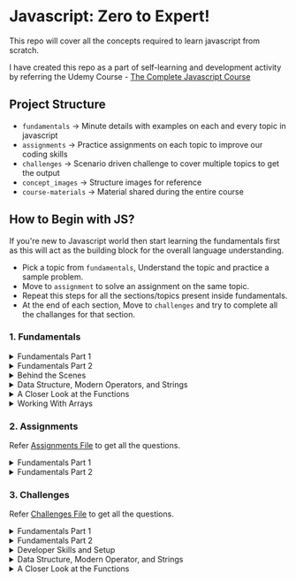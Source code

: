 # Javascript: Zero to Expert!

This repo will cover all the concepts required to learn javascript from scratch.

I have created this repo as a part of self-learning and development activity by referring the Udemy Course - [The Complete Javascript Course](https://www.udemy.com/course/the-complete-javascript-course)

## Project Structure

-   `fundamentals` → Minute details with examples on each and every topic in javascript
-   `assignments` → Practice assignments on each topic to improve our coding skills
-   `challenges` → Scenario driven challenge to cover multiple topics to get the output
-   `concept_images` → Structure images for reference
-   `course-materials` → Material shared during the entire course

## How to Begin with JS?

If you're new to Javascript world then start learning the fundamentals first as this will act as the building block for the overall language understanding.

-   Pick a topic from `fundamentals`, Understand the topic and practice a sample problem.
-   Move to `assignment` to solve an assignment on the same topic.
-   Repeat this steps for all the sections/topics present inside fundamentals.
-   At the end of each section, Move to `challenges` and try to complete all the challanges for that section.

### 1. Fundamentals

<details>
  <summary>Fundamentals Part 1</summary>

#### List of topics coverd under this section:

-   [Intro to Javascript](https://github.com/kunalashar25/learn-javascript/blob/master/fundamentals/js_fundamentals_part_1/introduction/intro.txt)
-   [Linking a Javascript File](https://github.com/kunalashar25/learn-javascript/tree/master/fundamentals/js_fundamentals_part_1/link_a_js_file)
-   [Values and Variables](https://github.com/kunalashar25/learn-javascript/blob/master/fundamentals/js_fundamentals_part_1/values_and_variables/script.js)
-   [Data Types](https://github.com/kunalashar25/learn-javascript/tree/master/fundamentals/js_fundamentals_part_1/data_types)
-   [let, const, and var](https://github.com/kunalashar25/learn-javascript/tree/master/fundamentals/js_fundamentals_part_1/declaring_variables)
-   [Basic Operators](https://github.com/kunalashar25/learn-javascript/tree/master/fundamentals/js_fundamentals_part_1/basic_operators)
-   [Operator Precedence](https://github.com/kunalashar25/learn-javascript/tree/master/fundamentals/js_fundamentals_part_1/operator_precedence)
-   [String and Template Literals](https://github.com/kunalashar25/learn-javascript/tree/master/fundamentals/js_fundamentals_part_1/strings_and_template_literals)
-   [if-else Statement](https://github.com/kunalashar25/learn-javascript/tree/master/fundamentals/js_fundamentals_part_1/if_else)
-   [Type Conversion and Coercion](https://github.com/kunalashar25/learn-javascript/tree/master/fundamentals/js_fundamentals_part_1/type_conversion_and_coercion)
-   [Truthy and Falsy Values](https://github.com/kunalashar25/learn-javascript/tree/master/fundamentals/js_fundamentals_part_1/truthy_and_falsy_values)
-   [== vs ===](https://github.com/kunalashar25/learn-javascript/tree/master/fundamentals/js_fundamentals_part_1/equality_operators)
-   [Boolean Logic](https://github.com/kunalashar25/learn-javascript/tree/master/fundamentals/js_fundamentals_part_1/boolean_logic)
-   [Logical Operators](https://github.com/kunalashar25/learn-javascript/tree/master/fundamentals/js_fundamentals_part_1/logical_operators)
-   [Switch Statement](https://github.com/kunalashar25/learn-javascript/tree/master/fundamentals/js_fundamentals_part_1/switch_statement)
-   [Conditional Operator](https://github.com/kunalashar25/learn-javascript/tree/master/fundamentals/js_fundamentals_part_1/conditional_operator)
</details>

<details>
  <summary>Fundamentals Part 2</summary>

#### List of topics coverd under this section:

-   [Strict Mode](https://github.com/kunalashar25/learn-javascript/tree/master/fundamentals/js_fundamentals_part_2/strict_mode)
-   [Functions](https://github.com/kunalashar25/learn-javascript/tree/master/fundamentals/js_fundamentals_part_2/functions)
-   [Function Declaration vs Expressions](https://github.com/kunalashar25/learn-javascript/tree/master/fundamentals/js_fundamentals_part_2/function_declaration_vs_expressions)
-   [Arrow Functions](https://github.com/kunalashar25/learn-javascript/tree/master/fundamentals/js_fundamentals_part_2/arrow_functions)
-   [Function Calling Functions](https://github.com/kunalashar25/learn-javascript/tree/master/fundamentals/js_fundamentals_part_2/functions_calling_functions)
-   [Reviewing Functions](https://github.com/kunalashar25/learn-javascript/tree/master/fundamentals/js_fundamentals_part_2/reviewing_functions)
-   [Arrays Introduction](https://github.com/kunalashar25/learn-javascript/tree/master/fundamentals/js_fundamentals_part_2/array_introduction)
-   [Basic Array Operations](https://github.com/kunalashar25/learn-javascript/tree/master/fundamentals/js_fundamentals_part_2/basic_array_operation)
-   [Introduction to Objects](https://github.com/kunalashar25/learn-javascript/tree/master/fundamentals/js_fundamentals_part_2/introduction_to_objects)
-   [Dot vs Bracket Notations](https://github.com/kunalashar25/learn-javascript/tree/master/fundamentals/js_fundamentals_part_2/dot_vs_bracket_notation)
-   [Object Methods](https://github.com/kunalashar25/learn-javascript/tree/master/fundamentals/js_fundamentals_part_2/object_methods)
-   [for Loop](https://github.com/kunalashar25/learn-javascript/tree/master/fundamentals/js_fundamentals_part_2/for_loop)
-   [Loop Arrays, Continue, and Break](https://github.com/kunalashar25/learn-javascript/tree/master/fundamentals/js_fundamentals_part_2/looping_array_break_and_continue)
-   [Loop Backwards and Nested Loops](https://github.com/kunalashar25/learn-javascript/tree/master/fundamentals/js_fundamentals_part_2/loop_backwards_and_nested_loops)
-   [While Loop](https://github.com/kunalashar25/learn-javascript/tree/master/fundamentals/js_fundamentals_part_2/while_loop)
</details>

<details>
  <summary>Behind the Scenes</summary>

#### List of topics coverd under this section:

-   [Javascript High-level Overview](https://github.com/kunalashar25/learn-javascript/blob/master/fundamentals/js_behind_the_scenes/high_level_overview/overview.txt)
-   [JS Engine and Runtime](https://github.com/kunalashar25/learn-javascript/blob/master/fundamentals/js_behind_the_scenes/engine_and_runtime/engine_and_runtime.txt)
-   [Execution Context and Call Stack](https://github.com/kunalashar25/learn-javascript/blob/master/fundamentals/js_behind_the_scenes/execution_context_and_call_stack/execution_context_and_call_stack.txt)
-   [Scope and Scope Chain](https://github.com/kunalashar25/learn-javascript/blob/master/fundamentals/js_behind_the_scenes/scope_and_scope_chain/scope_and_scope_chain.txt)
-   [Scoping in Practice](https://github.com/kunalashar25/learn-javascript/tree/master/fundamentals/js_behind_the_scenes/scoping_in_practice)
-   [Hoisting and TDZ](https://github.com/kunalashar25/learn-javascript/blob/master/fundamentals/js_behind_the_scenes/hoisting_and_tdz/hoisting_and_tdz.txt)
-   [this Keyword](https://github.com/kunalashar25/learn-javascript/tree/master/fundamentals/js_behind_the_scenes/this_keyword)
-   [Regular vs Arrow Functions](https://github.com/kunalashar25/learn-javascript/tree/master/fundamentals/js_behind_the_scenes/regular_vs_arrow_functions)
-   [primitives vs Objects](https://github.com/kunalashar25/learn-javascript/tree/master/fundamentals/js_behind_the_scenes/primitives_vs_objects)

</details>

<details>
  <summary>Data Structure, Modern Operators, and Strings</summary>

#### List of topics coverd under this section:

-   [Destructuring Arrays](https://github.com/kunalashar25/learn-javascript/tree/master/fundamentals/data_structure_modern_operators_and_strings/destructuring_arrays)
-   [Destructuring Objects](https://github.com/kunalashar25/learn-javascript/tree/master/fundamentals/data_structure_modern_operators_and_strings/destructuring_objects)
-   [Spread Operator](https://github.com/kunalashar25/learn-javascript/tree/master/fundamentals/data_structure_modern_operators_and_strings/spread_operator)
-   [Rest Patterns and Parameters](https://github.com/kunalashar25/learn-javascript/tree/master/fundamentals/data_structure_modern_operators_and_strings/rest_patterns_and_parameters)
-   [Short Circuiting - && and ||](https://github.com/kunalashar25/learn-javascript/tree/master/fundamentals/data_structure_modern_operators_and_strings/short_circuiting)
-   [Nullish Coalescing Operator - ??](https://github.com/kunalashar25/learn-javascript/tree/master/fundamentals/data_structure_modern_operators_and_strings/nullish_coalescing_operator)
-   [Looping Arrays - for of loop](https://github.com/kunalashar25/learn-javascript/tree/master/fundamentals/data_structure_modern_operators_and_strings/looping_arrays_for_of_loop)
-   [Enhanced Object Literals](https://github.com/kunalashar25/learn-javascript/tree/master/fundamentals/data_structure_modern_operators_and_strings/enhanced_object_literals)
-   [Optional Chaining Operator ?.](https://github.com/kunalashar25/learn-javascript/tree/master/fundamentals/data_structure_modern_operators_and_strings/optional_chaining)
-   [Looping Objects - keys, values, and entries](https://github.com/kunalashar25/learn-javascript/tree/master/fundamentals/data_structure_modern_operators_and_strings/looping_objects)
-   [Sets](https://github.com/kunalashar25/learn-javascript/tree/master/fundamentals/data_structure_modern_operators_and_strings/sets)
-   [Maps - Fundamentals](https://github.com/kunalashar25/learn-javascript/tree/master/fundamentals/data_structure_modern_operators_and_strings/maps/fundamentals)
-   [Maps - Iterations](https://github.com/kunalashar25/learn-javascript/tree/master/fundamentals/data_structure_modern_operators_and_strings/maps/iterations)
-   [Data Structure to Use](https://github.com/kunalashar25/learn-javascript/tree/master/fundamentals/data_structure_modern_operators_and_strings/data_structure_to_use)
-   [Working with Strings - Part 1](https://github.com/kunalashar25/learn-javascript/tree/master/fundamentals/data_structure_modern_operators_and_strings/working_with_strings/part_1)
-   [Working with Strings - Part 2](https://github.com/kunalashar25/learn-javascript/tree/master/fundamentals/data_structure_modern_operators_and_strings/working_with_strings/part_2)
-   [Working with Strings - Part 3](https://github.com/kunalashar25/learn-javascript/tree/master/fundamentals/data_structure_modern_operators_and_strings/working_with_strings/part_3)
-   [Working with Strings - Paractice Methods](https://github.com/kunalashar25/learn-javascript/tree/master/fundamentals/data_structure_modern_operators_and_strings/working_with_strings/method_practice)
</details>

<details>
  <summary>A Closer Look at the Functions</summary>

#### List of topics coverd under this section:

-   [Defaulting Parameters](https://github.com/kunalashar25/learn-javascript/tree/master/fundamentals/closer_look_at_functions/default_parameters)
-   [How Passing Argument Works - Value vs Reference](https://github.com/kunalashar25/learn-javascript/tree/master/fundamentals/closer_look_at_functions/passing_argument_value_vs_reference)
-   [First Class and Higher Order Functions](https://github.com/kunalashar25/learn-javascript/tree/master/fundamentals/closer_look_at_functions/first_class_and_high_order_functions)
-   [Functions Accepting Callback Functions](https://github.com/kunalashar25/learn-javascript/tree/master/fundamentals/closer_look_at_functions/functions_accepting_callback_functions)
-   [Functions Returning Functions](https://github.com/kunalashar25/learn-javascript/tree/master/fundamentals/closer_look_at_functions/functions_returning_functions)
-   [The Call and Apply methods](https://github.com/kunalashar25/learn-javascript/tree/master/fundamentals/closer_look_at_functions/the_call_and_apply_methods)
-   [The Bind Method](https://github.com/kunalashar25/learn-javascript/tree/master/fundamentals/closer_look_at_functions/the_bind_method)
-   [Immediately Invoked Function Expressions - IIFE](https://github.com/kunalashar25/learn-javascript/tree/master/fundamentals/closer_look_at_functions/immediately_invoked_function_expressions)
-   [Closures](https://github.com/kunalashar25/learn-javascript/tree/master/fundamentals/closer_look_at_functions/closures)
-   [More Closures Examples](https://github.com/kunalashar25/learn-javascript/tree/master/fundamentals/closer_look_at_functions/closures/more_closure_examples)
</details>

<details>
  <summary>Working With Arrays</summary>

#### List of topics coverd under this section:

-   [Simple Array Methods](https://github.com/kunalashar25/learn-javascript/tree/master/fundamentals/working_with_arrays/simple_array_methods)
-   [Looping Arrays - forEach](https://github.com/kunalashar25/learn-javascript/tree/master/fundamentals/working_with_arrays/looping_arrays_for_each)
</details>

### 2. Assignments

Refer [Assignments File](https://github.com/kunalashar25/learn-javascript/blob/master/assignment/assignments-js-fundamentals.pdf) to get all the questions.

<details>
  <summary>Fundamentals Part 1</summary>

#### Assignment topics in this section:

-   [Values and Variables](https://github.com/kunalashar25/learn-javascript/tree/master/assignment/js_fundamentals_part_1/values_and_varaibles)
-   [Data Types](https://github.com/kunalashar25/learn-javascript/tree/master/assignment/js_fundamentals_part_1/data_types)
-   [let, const, and var](https://github.com/kunalashar25/learn-javascript/tree/master/assignment/js_fundamentals_part_1/let_const_var)
-   [Basic Operators](https://github.com/kunalashar25/learn-javascript/tree/master/assignment/js_fundamentals_part_1/basic_operators)
-   [String and Template Literals](https://github.com/kunalashar25/learn-javascript/tree/master/assignment/js_fundamentals_part_1/strings_and_template_literals)
-   [if-else Statement](https://github.com/kunalashar25/learn-javascript/tree/master/assignment/js_fundamentals_part_1/if_else)
-   [Type Conversion and Corecion](https://github.com/kunalashar25/learn-javascript/tree/master/assignment/js_fundamentals_part_1/type_conversion_and_coercion)
-   [== vs ===](https://github.com/kunalashar25/learn-javascript/tree/master/assignment/js_fundamentals_part_1/equality_operators)
-   [Logical Operators](https://github.com/kunalashar25/learn-javascript/tree/master/assignment/js_fundamentals_part_1/logical_operators)
-   [Switch Statement](https://github.com/kunalashar25/learn-javascript/tree/master/assignment/js_fundamentals_part_1/switch_statement)
-   [Conditional Operators](https://github.com/kunalashar25/learn-javascript/tree/master/assignment/js_fundamentals_part_1/conditional_operator)
</details>

<details>
  <summary>Fundamentals Part 2</summary>

#### Assignment topics in this section:

-   [Functions](https://github.com/kunalashar25/learn-javascript/tree/master/assignment/js_fundamentals_part_2/functions)
-   [Function Declaration vs Expressions](https://github.com/kunalashar25/learn-javascript/tree/master/assignment/js_fundamentals_part_2/function_declaration_vs_expressions)
-   [Arrow Functions](https://github.com/kunalashar25/learn-javascript/tree/master/assignment/js_fundamentals_part_2/arrow_functions)
-   [Function Calling Functions](https://github.com/kunalashar25/learn-javascript/tree/master/assignment/js_fundamentals_part_2/functions_calling_functions)
-   [Arrays Introduction](https://github.com/kunalashar25/learn-javascript/tree/master/assignment/js_fundamentals_part_2/array_introduction)
-   [Basic Array Operations](https://github.com/kunalashar25/learn-javascript/tree/master/assignment/js_fundamentals_part_2/basic_array_operation)
-   [Introduction to Objects](https://github.com/kunalashar25/learn-javascript/tree/master/assignment/js_fundamentals_part_2/introduction_to_objects)
-   [Dot vs Bracket Notations](https://github.com/kunalashar25/learn-javascript/tree/master/assignment/js_fundamentals_part_2/dot_vs_bracket_notation)
-   [Object Methods](https://github.com/kunalashar25/learn-javascript/tree/master/assignment/js_fundamentals_part_2/object_methods)
-   [for Loop](https://github.com/kunalashar25/learn-javascript/tree/master/assignment/js_fundamentals_part_2/for_loop)
-   [Loop Arrays, Continue, and Break](https://github.com/kunalashar25/learn-javascript/tree/master/assignment/js_fundamentals_part_2/looping_array_break_and_continue)
-   [Loop Backwards and Nested Loops](https://github.com/kunalashar25/learn-javascript/tree/master/assignment/js_fundamentals_part_2/loop_backwards_and_nested_loops)
-   [While Loop](https://github.com/kunalashar25/learn-javascript/tree/master/assignment/js_fundamentals_part_2/while_loop)
</details>

### 3. Challenges

Refer [Challenges File](https://github.com/kunalashar25/learn-javascript/blob/master/challenges/all-coding-challenges.pdf) to get all the questions.

<details>
  <summary>Fundamentals Part 1</summary>

#### Challenges in this section:

-   [Challenge 1](https://github.com/kunalashar25/learn-javascript/tree/master/challenges/js_fundamentals_part_1/challenge_1)
-   [Challenge 2](https://github.com/kunalashar25/learn-javascript/tree/master/challenges/js_fundamentals_part_1/challenge_2)
-   [Challenge 3](https://github.com/kunalashar25/learn-javascript/tree/master/challenges/js_fundamentals_part_1/challenge_3)
-   [Challenge 4](https://github.com/kunalashar25/learn-javascript/tree/master/challenges/js_fundamentals_part_1/challenge_4)

</details>

<details>
  <summary>Fundamentals Part 2</summary>

#### Challenges in this section:

-   [Challenge 1](https://github.com/kunalashar25/learn-javascript/tree/master/challenges/js_fundamentals_part_2/challenge_1)
-   [Challenge 2](https://github.com/kunalashar25/learn-javascript/tree/master/challenges/js_fundamentals_part_2/challenge_2)
-   [Challenge 3](https://github.com/kunalashar25/learn-javascript/tree/master/challenges/js_fundamentals_part_2/challenge_3)
-   [Challenge 4](https://github.com/kunalashar25/learn-javascript/tree/master/challenges/js_fundamentals_part_2/challenge_4)

</details>

<details>
  <summary>Developer Skills and Setup</summary>

#### Challenges in this section:

-   [Challenge 1](https://github.com/kunalashar25/learn-javascript/tree/master/challenges/developer_skills_and_setup/challenge_1)
</details>

<details>
  <summary>Data Structure, Modern Operator, and Strings</summary>

#### Challenges in this section:

-   [Challenge 1](https://github.com/kunalashar25/learn-javascript/tree/master/challenges/data_structure_modern_operators_and_strings/challenge_1)
-   [Challenge 2](https://github.com/kunalashar25/learn-javascript/tree/master/challenges/data_structure_modern_operators_and_strings/challenge_2)
-   [Challenge 3](https://github.com/kunalashar25/learn-javascript/tree/master/challenges/data_structure_modern_operators_and_strings/challenge_3)
-   [Challenge 4](https://github.com/kunalashar25/learn-javascript/tree/master/challenges/data_structure_modern_operators_and_strings/challenge_4)
</details>

<details>
  <summary>A Closer Look at the Functions</summary>

#### Challenges in this section:

-   [Challenge 1](https://github.com/kunalashar25/learn-javascript/tree/master/challenges/closer_look_at_functions/challenge_1)
-   [Challenge 2](https://github.com/kunalashar25/learn-javascript/tree/master/challenges/closer_look_at_functions/challenge_2)
</details>
